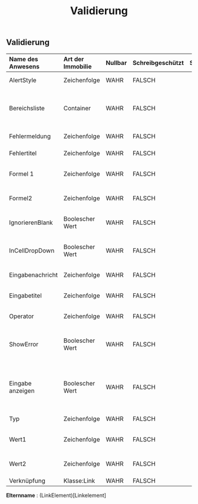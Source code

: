 ﻿---
title: Validierung
second_title: Aspose.Cells Cloud Documen
type: docs
url: /de/specification/model/validation/
description: "Aspose.Cells Cloud-Modellspezifikation: Validierung. Bearbeiten Sie mühelos Excel und andere Tabellenkalkulationsdokumente mit Funktionen wie Öffnen, Generieren, Bearbeiten, Teilen, Zusammenführen, Vergleichen und Konvertieren"
weight: 50
---
## **Validierung**

 

| Name des Anwesens| Art der Immobilie| Nullbar| Schreibgeschützt| Standardwert| Beschreibung|
|:- |:- |:- |:- |:- |:- |
| AlertStyle| Zeichenfolge| WAHR| FALSCH|| Stellt den Validierungswarnungsstil dar.|
| Bereichsliste| Container| WAHR| FALSCH|| Stellt eine Sammlung von Aspose.Cells.CellArea dar, die die Datenvalidierungseinstellungen enthält.|
| Fehlermeldung| Zeichenfolge| WAHR| FALSCH|| Stellt die Fehlermeldung zur Datenüberprüfung dar.|
| Fehlertitel| Zeichenfolge| WAHR| FALSCH|| Stellt den Titel des Dialogfelds „Datenvalidierungsfehler“ dar.|
| Formel 1| Zeichenfolge| WAHR| FALSCH|| Stellt den Wert oder Ausdruck dar, der der Datenvalidierung zugeordnet ist.|
| Formel2| Zeichenfolge| WAHR| FALSCH|| Stellt den Wert oder Ausdruck dar, der der Datenvalidierung zugeordnet ist.|
| IgnorierenBlank| Boolescher Wert| WAHR| FALSCH|| Gibt an, ob leere Werte bei der Bereichsdatenvalidierung zulässig sind.|
| InCellDropDown| Boolescher Wert| WAHR| FALSCH|| Gibt an, ob bei der Datenvalidierung eine Dropdown-Liste angezeigt wird, die akzeptable Werte enthält.|
| Eingabenachricht| Zeichenfolge| WAHR| FALSCH|| Stellt die Eingabenachricht zur Datenvalidierung dar.|
| Eingabetitel| Zeichenfolge| WAHR| FALSCH|| Stellt den Titel des Eingabedialogfelds zur Datenvalidierung dar.|
| Operator| Zeichenfolge| WAHR| FALSCH|| Stellt den Operator für die Datenvalidierung dar.|
| ShowError| Boolescher Wert| WAHR| FALSCH|| Gibt an, ob die Datenvalidierungsfehlermeldung angezeigt wird, wenn der Benutzer ungültige Daten eingibt.|
|Eingabe anzeigen| Boolescher Wert| WAHR| FALSCH|| Gibt an, ob die Eingabemeldung zur Datenvalidierung immer dann angezeigt wird, wenn der Benutzer eine Zelle im Datenvalidierungsbereich auswählt.|
| Typ| Zeichenfolge| WAHR| FALSCH|| Stellt den Datenvalidierungstyp dar.|
| Wert1| Zeichenfolge| WAHR| FALSCH|| Stellt den ersten Wert dar, der der Datenvalidierung zugeordnet ist.|
| Wert2| Zeichenfolge| WAHR| FALSCH|| Stellt den zweiten Wert dar, der der Datenvalidierung zugeordnet ist.|
| Verknüpfung| Klasse:Link| WAHR| FALSCH|||

**Elternname** : (LinkElement)[Linkelement]